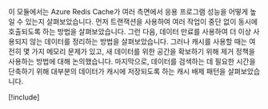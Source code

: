 이 모듈에서는 Azure Redis Cache가 여러 측면에서 응용 프로그램 성능을 어떻게 높일 수 있는지 살펴보았습니다. 먼저 트랜잭션을 사용하여 여러 작업이 중단 없이 동시에 호출되도록 하는 방법을 살펴보았습니다. 그런 다음, 데이터 만료를 사용하여 더 이상 사용되지 않는 데이터를 정리하는 방법을 살펴보았습니다. 그러나 캐시를 사용할 때는 여전히 몇 가지 메모리 문제가 있고, 새 데이터를 위한 공간을 확보하기 위해 제거 정책을 사용하는 방법에 대해 논의했습니다. 마지막으로, 데이터를 검색하는 데 필요한 시간을 단축하기 위해 대부분의 데이터가 캐시에 저장되도록 하는 캐시 배제 패턴을 살펴보았습니다.

<!-- Cleanup sandbox -->
[!include[](../../../includes/azure-sandbox-cleanup.md)]